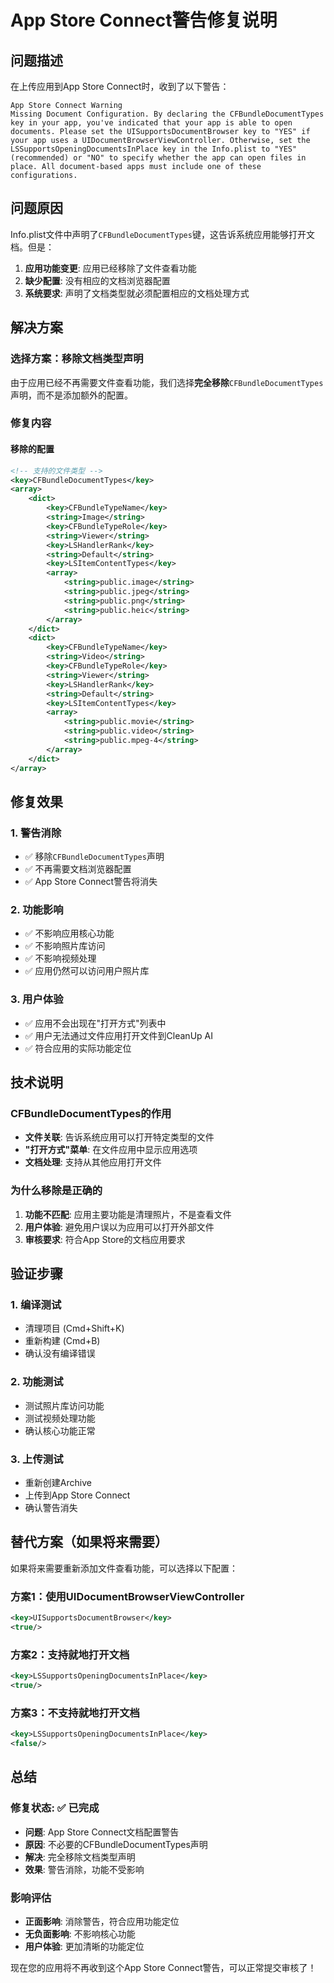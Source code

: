 # App Store Connect警告修复说明

## 问题描述

在上传应用到App Store Connect时，收到了以下警告：

```
App Store Connect Warning
Missing Document Configuration. By declaring the CFBundleDocumentTypes key in your app, you've indicated that your app is able to open documents. Please set the UISupportsDocumentBrowser key to "YES" if your app uses a UIDocumentBrowserViewController. Otherwise, set the LSSupportsOpeningDocumentsInPlace key in the Info.plist to "YES" (recommended) or "NO" to specify whether the app can open files in place. All document-based apps must include one of these configurations.
```

## 问题原因

Info.plist文件中声明了`CFBundleDocumentTypes`键，这告诉系统应用能够打开文档。但是：

1. **应用功能变更**: 应用已经移除了文件查看功能
2. **缺少配置**: 没有相应的文档浏览器配置
3. **系统要求**: 声明了文档类型就必须配置相应的文档处理方式

## 解决方案

### 选择方案：移除文档类型声明

由于应用已经不再需要文件查看功能，我们选择**完全移除**`CFBundleDocumentTypes`声明，而不是添加额外的配置。

### 修复内容

#### 移除的配置
```xml
<!-- 支持的文件类型 -->
<key>CFBundleDocumentTypes</key>
<array>
    <dict>
        <key>CFBundleTypeName</key>
        <string>Image</string>
        <key>CFBundleTypeRole</key>
        <string>Viewer</string>
        <key>LSHandlerRank</key>
        <string>Default</string>
        <key>LSItemContentTypes</key>
        <array>
            <string>public.image</string>
            <string>public.jpeg</string>
            <string>public.png</string>
            <string>public.heic</string>
        </array>
    </dict>
    <dict>
        <key>CFBundleTypeName</key>
        <string>Video</string>
        <key>CFBundleTypeRole</key>
        <string>Viewer</string>
        <key>LSHandlerRank</key>
        <string>Default</string>
        <key>LSItemContentTypes</key>
        <array>
            <string>public.movie</string>
            <string>public.video</string>
            <string>public.mpeg-4</string>
        </array>
    </dict>
</array>
```

## 修复效果

### 1. 警告消除
- ✅ 移除`CFBundleDocumentTypes`声明
- ✅ 不再需要文档浏览器配置
- ✅ App Store Connect警告将消失

### 2. 功能影响
- ✅ 不影响应用核心功能
- ✅ 不影响照片库访问
- ✅ 不影响视频处理
- ✅ 应用仍然可以访问用户照片库

### 3. 用户体验
- ✅ 应用不会出现在"打开方式"列表中
- ✅ 用户无法通过文件应用打开文件到CleanUp AI
- ✅ 符合应用的实际功能定位

## 技术说明

### CFBundleDocumentTypes的作用
- **文件关联**: 告诉系统应用可以打开特定类型的文件
- **"打开方式"菜单**: 在文件应用中显示应用选项
- **文档处理**: 支持从其他应用打开文件

### 为什么移除是正确的
1. **功能不匹配**: 应用主要功能是清理照片，不是查看文件
2. **用户体验**: 避免用户误以为应用可以打开外部文件
3. **审核要求**: 符合App Store的文档应用要求

## 验证步骤

### 1. 编译测试
- 清理项目 (Cmd+Shift+K)
- 重新构建 (Cmd+B)
- 确认没有编译错误

### 2. 功能测试
- 测试照片库访问功能
- 测试视频处理功能
- 确认核心功能正常

### 3. 上传测试
- 重新创建Archive
- 上传到App Store Connect
- 确认警告消失

## 替代方案（如果将来需要）

如果将来需要重新添加文件查看功能，可以选择以下配置：

### 方案1：使用UIDocumentBrowserViewController
```xml
<key>UISupportsDocumentBrowser</key>
<true/>
```

### 方案2：支持就地打开文档
```xml
<key>LSSupportsOpeningDocumentsInPlace</key>
<true/>
```

### 方案3：不支持就地打开文档
```xml
<key>LSSupportsOpeningDocumentsInPlace</key>
<false/>
```

## 总结

### 修复状态: ✅ 已完成
- **问题**: App Store Connect文档配置警告
- **原因**: 不必要的CFBundleDocumentTypes声明
- **解决**: 完全移除文档类型声明
- **效果**: 警告消除，功能不受影响

### 影响评估
- **正面影响**: 消除警告，符合应用功能定位
- **无负面影响**: 不影响核心功能
- **用户体验**: 更加清晰的功能定位

现在您的应用将不再收到这个App Store Connect警告，可以正常提交审核了！ 
